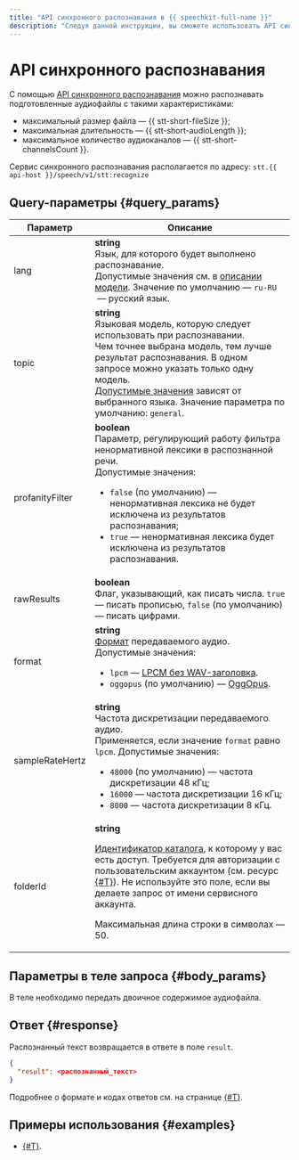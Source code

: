```yaml
---
title: "API синхронного распознавания в {{ speechkit-full-name }}"
description: "Следуя данной инструкции, вы сможете использовать API синхронного распознавания."
---
```


# API синхронного распознавания

С помощью [API синхронного распознавания](../request.md) можно распознавать подготовленные аудиофайлы с такими характеристиками:

* максимальный размер файла — {{ stt-short-fileSize }};
* максимальная длительность — {{ stt-short-audioLength }};
* максимальное количество аудиоканалов — {{ stt-short-channelsCount }}.

Сервис синхронного распознавания располагается по адресу: `stt.{{ api-host }}/speech/v1/stt:recognize`

## Query-параметры {#query_params}

Параметр | Описание
----- | -----
lang | **string**<br>Язык, для которого будет выполнено распознавание.<br/>Допустимые значения см. в [описании модели](../../stt/models.md). Значение по умолчанию — `ru-RU`  — русский язык.
topic | **string**<br>Языковая модель, которую следует использовать при распознавании.<br/>Чем точнее выбрана модель, тем лучше результат распознавания. В одном запросе можно указать только одну модель.<br/>[Допустимые значения](../../stt/models.md) зависят от выбранного языка. Значение параметра по умолчанию: `general`.
profanityFilter | **boolean**<br>Параметр, регулирующий работу фильтра ненормативной лексики в распознанной речи.<br>Допустимые значения:<ul><li>`false` (по умолчанию) — ненормативная лексика не будет исключена из результатов распознавания;</li><li>`true` — ненормативная лексика будет исключена из результатов распознавания.</li></ul>
rawResults |  **boolean** <br>Флаг, указывающий, как писать числа. `true` — писать прописью, `false` (по умолчанию) — писать цифрами.
format | **string**<br>[Формат](../../formats.md) передаваемого аудио.<br/>Допустимые значения:<ul><li>`lpcm` — [LPCM без WAV-заголовка](../../formats.md#lpcm).</li><li>`oggopus` (по умолчанию) — [OggOpus](../../formats.md#oggopus).</li></ul>
sampleRateHertz | **string**<br>Частота дискретизации передаваемого аудио.<br/>Применяется, если значение `format` равно `lpcm`. Допустимые значения:<ul><li>`48000` (по умолчанию) — частота дискретизации 48 кГц;</li><li>`16000` — частота дискретизации 16 кГц;</li><li>`8000` — частота дискретизации 8 кГц.</li></ul>
folderId | **string**<br><p>[Идентификатор каталога](../../../resource-manager/operations/folder/get-id.md), к которому у вас есть доступ. Требуется для авторизации с пользовательским аккаунтом (см. ресурс [{#T}](../../concepts/auth.md)). Не используйте это поле, если вы делаете запрос от имени сервисного аккаунта.</p> <p>Максимальная длина строки в символах — 50.</p>

## Параметры в теле запроса {#body_params}

В теле необходимо передать двоичное содержимое аудиофайла.

## Ответ {#response}

Распознанный текст возвращается в ответе в поле `result`.

```json
{
  "result": <распознанный_текст>
}
```

Подробнее о формате и кодах ответов см. на странице [{#T}](../../concepts/response.md).

## Примеры использования {#examples}

* [{#T}](request-examples.md).
